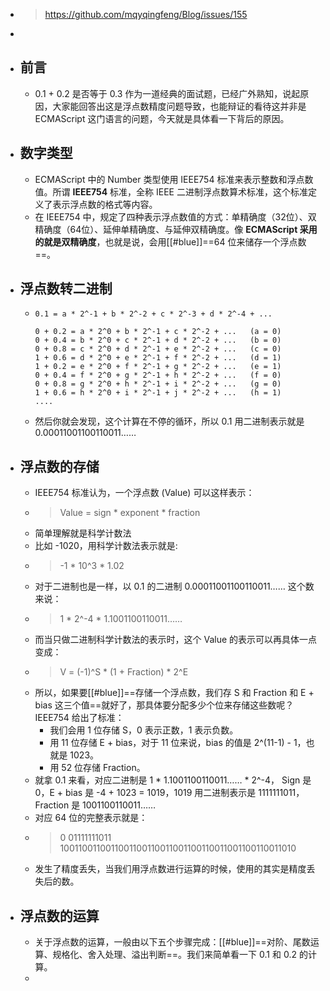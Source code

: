 - > https://github.com/mqyqingfeng/Blog/issues/155
-
- ## 前言
	- 0.1 + 0.2 是否等于 0.3 作为一道经典的面试题，已经广外熟知，说起原因，大家能回答出这是浮点数精度问题导致，也能辩证的看待这并非是 ECMAScript 这门语言的问题，今天就是具体看一下背后的原因。
- ## 数字类型
	- ECMAScript 中的 Number 类型使用 IEEE754 标准来表示整数和浮点数值。所谓 **IEEE754** 标准，全称 IEEE 二进制浮点数算术标准，这个标准定义了表示浮点数的格式等内容。
	- 在 IEEE754 中，规定了四种表示浮点数值的方式：单精确度（32位）、双精确度（64位）、延伸单精确度、与延伸双精确度。像 **ECMAScript 采用的就是双精确度**，也就是说，会用[[#blue]]==64 位来储存一个浮点数==。
- ## 浮点数转二进制
	- ```
	  0.1 = a * 2^-1 + b * 2^-2 + c * 2^-3 + d * 2^-4 + ...
	  
	  0 + 0.2 = a * 2^0 + b * 2^-1 + c * 2^-2 + ...   (a = 0)
	  0 + 0.4 = b * 2^0 + c * 2^-1 + d * 2^-2 + ...   (b = 0)
	  0 + 0.8 = c * 2^0 + d * 2^-1 + e * 2^-2 + ...   (c = 0)
	  1 + 0.6 = d * 2^0 + e * 2^-1 + f * 2^-2 + ...   (d = 1)
	  1 + 0.2 = e * 2^0 + f * 2^-1 + g * 2^-2 + ...   (e = 1)
	  0 + 0.4 = f * 2^0 + g * 2^-1 + h * 2^-2 + ...   (f = 0)
	  0 + 0.8 = g * 2^0 + h * 2^-1 + i * 2^-2 + ...   (g = 0)
	  1 + 0.6 = h * 2^0 + i * 2^-1 + j * 2^-2 + ...   (h = 1)
	  ....
	  ```
	- 然后你就会发现，这个计算在不停的循环，所以 0.1 用二进制表示就是 0.00011001100110011……
- ## 浮点数的存储
	- IEEE754 标准认为，一个浮点数 (Value) 可以这样表示：
	- > Value = sign * exponent * fraction
	- 简单理解就是科学计数法
	- 比如 -1020，用科学计数法表示就是:
	- > -1 * 10^3 * 1.02
	- 对于二进制也是一样，以 0.1 的二进制 0.00011001100110011…… 这个数来说：
	- > 1 * 2^-4 * 1.1001100110011……
	- 而当只做二进制科学计数法的表示时，这个 Value 的表示可以再具体一点变成：
	- > V = (-1)^S * (1 + Fraction) * 2^E
	- 所以，如果要[[#blue]]==存储一个浮点数，我们存 S 和 Fraction 和 E + bias 这三个值==就好了，那具体要分配多少个位来存储这些数呢？IEEE754 给出了标准：
		- 我们会用 1 位存储 S，0 表示正数，1 表示负数。
		- 用 11 位存储 E + bias，对于 11 位来说，bias 的值是 2^(11-1) - 1，也就是 1023。
		- 用 52 位存储 Fraction。
	- 就拿 0.1 来看，对应二进制是 1 * 1.1001100110011…… * 2^-4， Sign 是 0，E + bias 是 -4 + 1023 = 1019，1019 用二进制表示是 1111111011，Fraction 是 1001100110011……
	- 对应 64 位的完整表示就是：
	- > 0 01111111011 1001100110011001100110011001100110011001100110011010
	- 发生了精度丢失，当我们用浮点数进行运算的时候，使用的其实是精度丢失后的数。
- ## 浮点数的运算
	- 关于浮点数的运算，一般由以下五个步骤完成：[[#blue]]==对阶、尾数运算、规格化、舍入处理、溢出判断==。我们来简单看一下 0.1 和 0.2 的计算。
	-